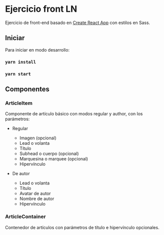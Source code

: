 # Ejercicio front LN

Ejercicio de front-end basado en [Create React App](https://github.com/facebook/create-react-app) con estilos en Sass.

## Iniciar

Para iniciar en modo desarrollo:

### `yarn install`
### `yarn start`

## Componentes
### ArticleItem

Componente de artículo básico con modos regular y author, con los parámetros:

- Regular
    - Imagen (opcional)
    - Lead o volanta
    - Título
    - Subhead o cuerpo (opcional)
    - Marquesina o marquee (opcional)
    - Hipervínculo
    
- De autor
    - Lead o volanta
    - Título
    - Avatar de autor
    - Nombre de autor
    - Hipervínculo


### ArticleContainer

Contenedor de artículos con parámetros de título e hipervínculo opcionales.

